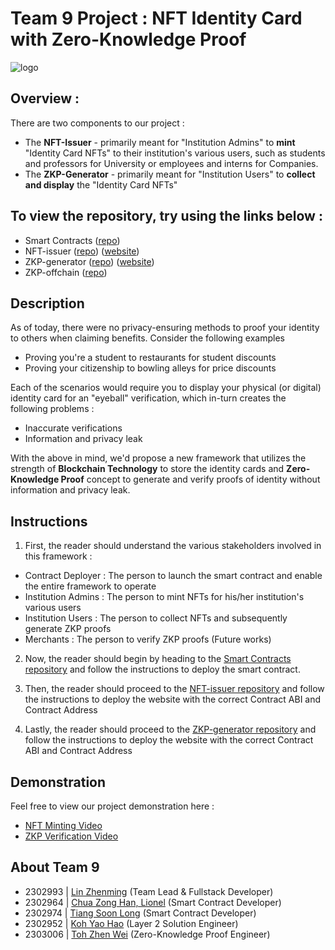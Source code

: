 # Team 9 Project : NFT Identity Card with Zero-Knowledge Proof

![logo](https://github.com/user-attachments/assets/0c8831b4-daec-417f-961c-c5a799cdad5a)

## Overview :

There are two components to our project :

- The **NFT-Issuer** - primarily meant for "Institution Admins" to **mint** "Identity Card NFTs" to their institution's various users, such as students and professors for University or employees and interns for Companies.
- The **ZKP-Generator** - primarily meant for "Institution Users" to **collect and display** the "Identity Card NFTs"

## To view the repository, try using the links below :

- Smart Contracts ([repo](https://github.com/VeriZKP/smart-contracts))
- NFT-issuer ([repo](https://github.com/VeriZKP/nft-issuer)) ([website](https://nft-issuer.vercel.app/))
- ZKP-generator ([repo](https://github.com/VeriZKP/zkp-generator)) ([website](https://zkp-generator.vercel.app/))
- ZKP-offchain ([repo](https://github.com/VeriZKP/zkp-offchain))

## Description

As of today, there were no privacy-ensuring methods to proof your identity to others when claiming benefits. Consider the following examples

- Proving you're a student to restaurants for student discounts
- Proving your citizenship to bowling alleys for price discounts

Each of the scenarios would require you to display your physical (or digital) identity card for an "eyeball" verification, which in-turn creates the following problems :

- Inaccurate verifications
- Information and privacy leak

With the above in mind, we'd propose a new framework that utilizes the strength of **Blockchain Technology** to store the identity cards and **Zero-Knowledge Proof** concept to generate and verify proofs of identity without information and privacy leak.

## Instructions

1. First, the reader should understand the various stakeholders involved in this framework :

- Contract Deployer : The person to launch the smart contract and enable the entire framework to operate
- Institution Admins : The person to mint NFTs for his/her institution's various users
- Institution Users : The person to collect NFTs and subsequently generate ZKP proofs
- Merchants : The person to verify ZKP proofs (Future works)

2. Now, the reader should begin by heading to the [Smart Contracts repository](https://github.com/VeriZKP/smart-contracts) and follow the instructions to deploy the smart contract.

3. Then, the reader should proceed to the [NFT-issuer repository](https://github.com/VeriZKP/nft-issuer) and follow the instructions to deploy the website with the correct Contract ABI and Contract Address

4. Lastly, the reader should proceed to the [ZKP-generator repository](https://github.com/VeriZKP/zkp-generator) and follow the instructions to deploy the website with the correct Contract ABI and Contract Address

## Demonstration

Feel free to view our project demonstration here : 
- [NFT Minting Video](https://www.youtube.com/watch?v=yVlxf9BjzJQ)
- [ZKP Verification Video](https://www.youtube.com/watch?v=V1nBA3htWek)

## About Team 9

- 2302993 | [Lin Zhenming](https://www.linkedin.com/in/elz-ming/) (Team Lead & Fullstack Developer)
- 2302964 | [Chua Zong Han, Lionel](https://www.linkedin.com/in/lionelchuazh/) (Smart Contract Developer)
- 2302974 | [Tiang Soon Long](https://www.linkedin.com/in/soon-long-tiang/) (Smart Contract Developer)
- 2302952 | [Koh Yao Hao](https://www.linkedin.com/in/koh-yao-hao/) (Layer 2 Solution Engineer) 
- 2303006 | [Toh Zhen Wei](https://www.linkedin.com/in/tohzhenwei/) (Zero-Knowledge Proof Engineer)
